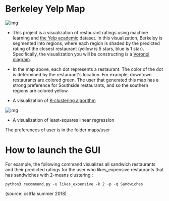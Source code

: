 # Berkeley Yelp Map

![img](https://inst.eecs.berkeley.edu/~cs61a/su18/proj/maps/visualize/voronoi.png)

- This project is a visualization of restaurant ratings using machine learning and [the Yelp academic](https://www.yelp.com/dataset/challenge) dataset. In this visualization, Berkeley is segmented into regions, where each region is shaded by the predicted rating of the closest restaurant (yellow is 5 stars, blue is 1 star). Specifically, the visualization you will be constructing is a [Voronoi diagram](https://en.wikipedia.org/wiki/Voronoi_diagram).

- In the map above, each dot represents a restaurant. The color of the dot is determined by the restaurant's location. For example, downtown restaurants are colored green. The user that generated this map has a strong preference for Southside restaurants, and so the southern regions are colored yellow.

- A visualization of [K-clustering algorithm](http://tech.nitoyon.com/en/blog/2013/11/07/k-means/)

![img](https://inst.eecs.berkeley.edu/~cs61a/su18/proj/maps/assets/least_squares.gif)

- A visualization of least-squares linear regression

The preferences of user is in the folder maps/user

# How to launch the GUI

For example, the following command visualizes all sandwich restaurants and their predicted ratings for the user who likes_expensive restaurants that has sandwiches with 2-means clustering :

```
python3 recommend.py -u likes_expensive -k 2 -p -q Sandwiches
```

(source: cs61a summer 2018)

